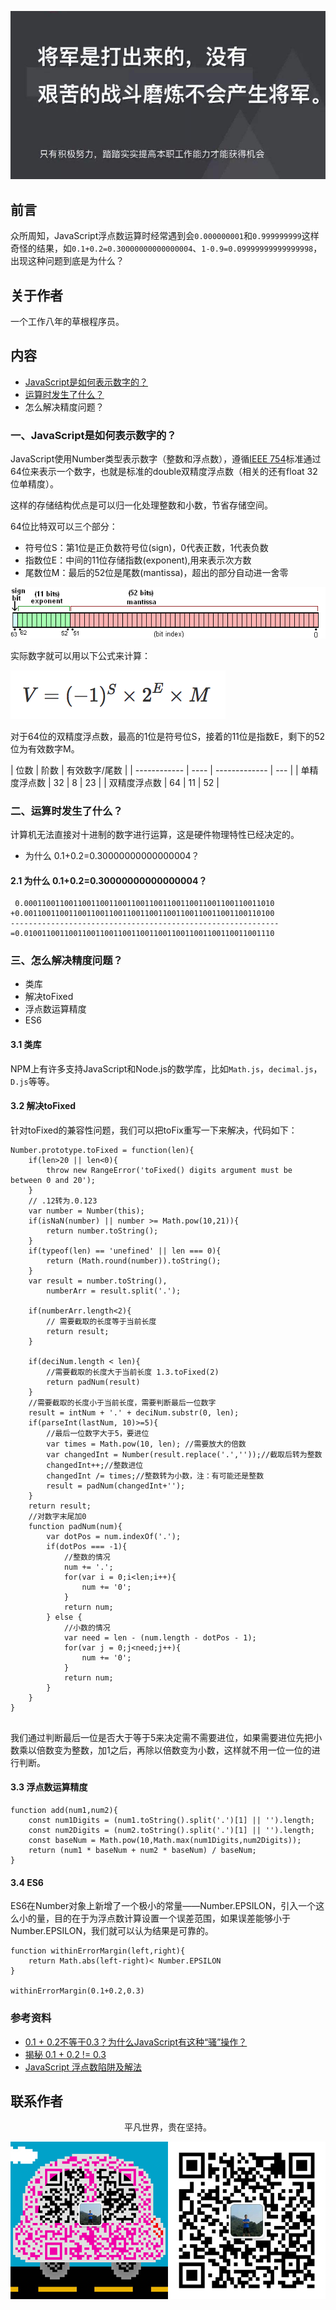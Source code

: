 ![image](../img/timg.jpg)
<br>

## 前言

众所周知，JavaScript浮点数运算时经常遇到会`0.000000001`和`0.999999999`这样奇怪的结果，如`0.1+0.2=0.30000000000000004`、`1-0.9=0.09999999999999998`，出现这种问题到底是为什么？

## 关于作者

一个工作八年的草根程序员。

## 内容

- [JavaScript是如何表示数字的？](#一JavaScript是如何表示数字的)
- [运算时发生了什么？](#二运算时发生了什么)
- 怎么解决精度问题？

### 一、JavaScript是如何表示数字的？

JavaScript使用Number类型表示数字（整数和浮点数），遵循[IEEE 754](https://zh.wikipedia.org/wiki/IEEE_754)标准通过64位来表示一个数字，也就是标准的double双精度浮点数（相关的还有float 32位单精度）。

这样的存储结构优点是可以归一化处理整数和小数，节省存储空间。

64位比特双可以三个部分：

- 符号位S：第1位是正负数符号位(sign)，0代表正数，1代表负数
- 指数位E：中间的11位存储指数(exponent),用来表示次方数
- 尾数位M：最后的52位是尾数(mantissa)，超出的部分自动进一舍零

![](./img/precision.png)

实际数字就可以用以下公式来计算：

![](./img/precision01.png)

对于64位的双精度浮点数，最高的1位是符号位S，接着的11位是指数E，剩下的52位为有效数字M。

 | 位数         | 阶数 | 有效数字/尾数 |
 | ------------ | ---- | ------------- | --- |
 | 单精度浮点数 | 32   | 8             | 23  |
 | 双精度浮点数 | 64   | 11            | 52  |


### 二、运算时发生了什么？

计算机无法直接对十进制的数字进行运算，这是硬件物理特性已经决定的。

- 为什么 0.1+0.2=0.30000000000000004？

#### 2.1 为什么 0.1+0.2=0.30000000000000004？

```
 0.00011001100110011001100110011001100110011001100110011010
+0.00110011001100110011001100110011001100110011001100110100
------------------------------------------------------------
=0.01001100110011001100110011001100110011001100110011001110

```

### 三、怎么解决精度问题？

- 类库
- 解决toFixed
- 浮点数运算精度
- ES6

#### 3.1 类库

NPM上有许多支持JavaScript和Node.js的数学库，比如`Math.js`，`decimal.js`，`D.js`等等。

#### 3.2 解决toFixed

针对toFixed的兼容性问题，我们可以把toFix重写一下来解决，代码如下：

```
Number.prototype.toFixed = function(len){
    if(len>20 || len<0){
        throw new RangeError('toFixed() digits argument must be between 0 and 20');
    }
    // .12转为.0.123
    var number = Number(this);
    if(isNaN(number) || number >= Math.pow(10,21)){
        return number.toString();
    }
    if(typeof(len) == 'unefined' || len === 0){
        return (Math.round(number)).toString();
    }
    var result = number.toString(),
        numberArr = result.split('.');

    if(numberArr.length<2){
        // 需要截取的长度等于当前长度
        return result;
    }

    if(deciNum.length < len){
        //需要截取的长度大于当前长度 1.3.toFixed(2)
        return padNum(result)
    }
    //需要截取的长度小于当前长度，需要判断最后一位数字
    result = intNum + '.' + deciNum.substr(0, len);
    if(parseInt(lastNum, 10)>=5){
        //最后一位数字大于5，要进位
        var times = Math.pow(10, len); //需要放大的倍数
        var changedInt = Number(result.replace('.',''));//截取后转为整数
        changedInt++;//整数进位
        changedInt /= times;//整数转为小数，注：有可能还是整数
        result = padNum(changedInt+'');
    }
    return result;
    //对数字末尾加0
    function padNum(num){
        var dotPos = num.indexOf('.');
        if(dotPos === -1){
            //整数的情况
            num += '.';
            for(var i = 0;i<len;i++){
                num += '0';
            }
            return num;
        } else {
            //小数的情况
            var need = len - (num.length - dotPos - 1);
            for(var j = 0;j<need;j++){
                num += '0';
            }
            return num;
        }
    }
}


```

我们通过判断最后一位是否大于等于5来决定需不需要进位，如果需要进位先把小数乘以倍数变为整数，加1之后，再除以倍数变为小数，这样就不用一位一位的进行判断。

#### 3.3 浮点数运算精度

```
function add(num1,num2){
    const num1Digits = (num1.toString().split('.')[1] || '').length;
    const num2Digits = (num2.toString().split('.')[1] || '').length;
    const baseNum = Math.pow(10,Math.max(num1Digits,num2Digits));
    return (num1 * baseNum + num2 * baseNum) / baseNum;
}

```

#### 3.4 ES6

ES6在Number对象上新增了一个极小的常量——Number.EPSILON，引入一个这么小的量，目的在于为浮点数计算设置一个误差范围，如果误差能够小于Number.EPSILON，我们就可以认为结果是可靠的。

```
function withinErrorMargin(left,right){
    return Math.abs(left-right)< Number.EPSILON
}

withinErrorMargin(0.1+0.2,0.3)
```

### 参考资料

- [0.1 + 0.2不等于0.3？为什么JavaScript有这种“骚”操作？](https://juejin.im/post/5b90e00e6fb9a05cf9080dff)
- [揭秘 0.1 + 0.2 != 0.3](https://www.barretlee.com/blog/2016/09/28/ieee754-operation-in-js/)
- [JavaScript 浮点数陷阱及解法](https://github.com/camsong/blog/issues/9)

## 联系作者

<div align="center">
    <p>
        平凡世界，贵在坚持。
    </p>
    <img src="../img/contact.png" />
</div>